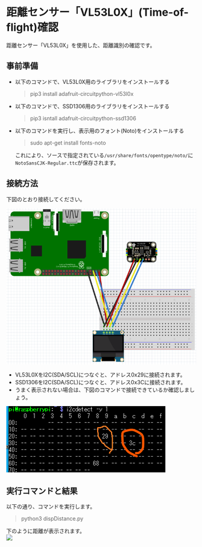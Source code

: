 # 距離センサー「VL53L0X」(Time-of-flight)確認
距離センサー「VL53L0X」を使用した、距離識別の確認です。

## 事前準備

- 以下のコマンドで、VL53L0X用のライブラリをインストールする
  > pip3 install adafruit-circuitpython-vl53l0x
  
- 以下のコマンドで、SSD1306用のライブラリをインストールする
  > pip3 isntall adafruit-circuitpython-ssd1306
  
- 以下のコマンドを実行し、表示用のフォント(Noto)をインストールする
  > sudo apt-get install fonts-noto

  これにより、ソースで指定されている`/usr/share/fonts/opentype/noto/`に`NotoSansCJK-Regular.ttc`が保存されます。

## 接続方法
下図のとおり接続してください。

<img src="./doc/Connection.png"></src>

  - VL53L0XをI2C(SDA/SCL)につなぐと、アドレス0x29に接続されます。
  - SSD1306をI2C(SDA/SCL)につなぐと、アドレス0x3Cに接続されます。
  - うまく表示されない場合は、下図のコマンドで接続できているか確認しましょう。

<img src="./doc/I2CDetect.png"></src>

## 実行コマンドと結果
以下の通り、コマンドを実行します。
  > python3 dispDistance.py  

下のように距離が表示されます。  
<img src="./doc/distance_disp.gif"></src>

